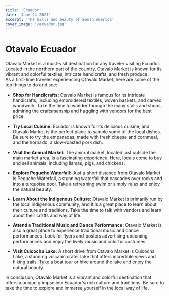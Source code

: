 ```yaml
---
title: 'Ecuador'
date: 'June 24 2021'
excerpt: 'The hills and beauty of South America'
cover_image: '/ecuador.jpg'
---
```

# Otavalo Ecuador

Otavalo Market is a must-visit destination for any traveler visiting Ecuador. Located in the northern part of the country, Otavalo Market is known for its vibrant and colorful textiles, intricate handicrafts, and fresh produce.
<br/>
As a first-time traveler experiencing Otavalo Market, here are some of the top things to do and see:

- **Shop for Handicrafts:** Otavalo Market is famous for its intricate handicrafts, including embroidered textiles, woven baskets, and carved woodwork. Take the time to wander through the many stalls and shops, admiring the craftsmanship and haggling with vendors for the best price.

- **Try Local Cuisine:** Ecuador is known for its delicious cuisine, and Otavalo Market is the perfect place to sample some of the local dishes. Be sure to try the empanadas, made with fresh cheese and cornmeal, and the hornado, a slow-roasted pork dish.

- **Visit the Animal Market:** The animal market, located just outside the main market area, is a fascinating experience. Here, locals come to buy and sell animals, including llamas, pigs, and chickens.

- **Explore Peguche Waterfall:** Just a short distance from Otavalo Market is Peguche Waterfall, a stunning waterfall that cascades over rocks and into a turquoise pool. Take a refreshing swim or simply relax and enjoy the natural beauty.

- **Learn About the Indigenous Culture:** Otavalo Market is primarily run by the local indigenous community, and it is a great place to learn about their culture and traditions. Take the time to talk with vendors and learn about their crafts and way of life.

- **Attend a Traditional Music and Dance Performance:** Otavalo Market is also a great place to experience traditional music and dance performances. Look for flyers and posters advertising upcoming performances and enjoy the lively music and colorful costumes.

- **Visit Cuicocha Lake:** A short drive from Otavalo Market is Cuicocha Lake, a stunning volcanic crater lake that offers incredible views and hiking trails. Take a boat tour or hike around the lake and enjoy the natural beauty.

In conclusion, Otavalo Market is a vibrant and colorful destination that offers a unique glimpse into Ecuador's rich culture and traditions. Be sure to take the time to explore and immerse yourself in the local way of life.